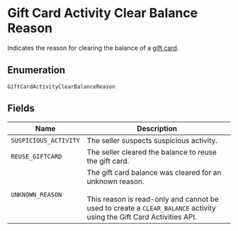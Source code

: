 
# Gift Card Activity Clear Balance Reason

Indicates the reason for clearing the balance of a [gift card](../models/gift-card.md).

## Enumeration

`GiftCardActivityClearBalanceReason`

## Fields

| Name | Description |
|  --- | --- |
| `SUSPICIOUS_ACTIVITY` | The seller suspects suspicious activity. |
| `REUSE_GIFTCARD` | The seller cleared the balance to reuse the gift card. |
| `UNKNOWN_REASON` | The gift card balance was cleared for an unknown reason.<br/><br/>This reason is read-only and cannot be used to create a `CLEAR_BALANCE` activity using the Gift Card Activities API. |

